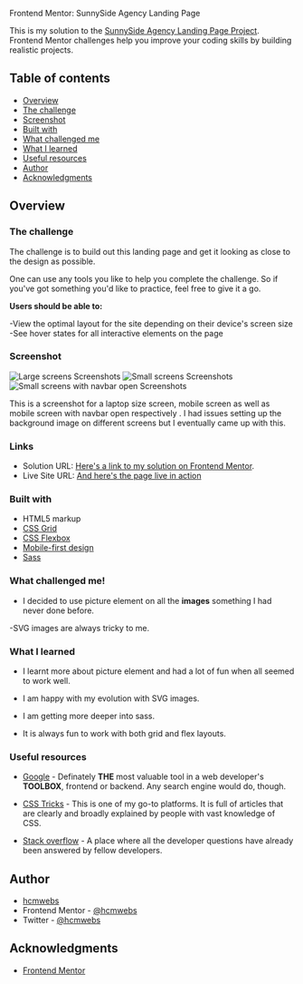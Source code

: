  Frontend Mentor: SunnySide Agency Landing Page

This is my solution to the [SunnySide Agency Landing Page Project](https://www.frontendmentor.io/challenges/sunnyside-agency-landing-page-7yVs3B6ef/hub/sunnyside-agency-landing-page-RWNxnL7EG). Frontend Mentor challenges help you improve your coding skills by building realistic projects.

## Table of contents

- [Overview](#overview)
- [The challenge](#the-challenge)
- [Screenshot](#screenshot)
- [Built with](#built-with)
- [What challenged me](#what-challenged-me)
- [What I learned](#what-I-learned)
- [Useful resources](#useful-resources)
- [Author](#author)
- [Acknowledgments](#acknowledgments)

## Overview

### The challenge

The challenge is to build out this landing page and get it looking as close to the design as possible.

One can use any tools you like to help you complete the challenge. So if you've got something you'd like to practice, feel free to give it a go.

**Users should be able to:**

-View the optimal layout for the site depending on their device's screen size
-See hover states for all interactive elements on the page


### Screenshot

![Large screens Screenshots](images/screenshots/Largescreens.png)
![Small screens Screenshots](images/screenshots/smallscreens.png)
![Small screens with navbar open Screenshots](images/screenshots/smallscreens-navbaropen.png)

This is a screenshot for a laptop size screen,  mobile screen as well as mobile screen with navbar open  respectively . I had issues setting up the background image on different screens but I eventually came up with this.

### Links

- Solution URL: [Here's a link to my solution on Frontend Mentor](https://www.frontendmentor.io/solutions/using-both-flexbox-and-grid-layouts-styled-with-sass-6iWudO1w1).
- Live Site URL: [And here's the page live in action](https://sunnyside-agency-1u3o8zs4f-hcmwebs.vercel.app/)

### Built with

- HTML5 markup
- [CSS Grid](https://css-tricks.com/look-ma-no-media-queries-responsive-layouts-using-css-grid/)
- [CSS Flexbox](https://css-tricks.com/snippets/css/a-guide-to-flexbox/)
- [Mobile-first design](https://css-tricks.com/how-to-develop-and-test-a-mobile-first-design-in-2021/)
- [Sass](https://sass-lang.com/dart-sass)

### What challenged me!
- I decided to use picture element on all the **images** something I had never done before.

-SVG images are always tricky to me.
### What I learned

- I learnt more about picture element and had a lot of fun when all seemed to work well.

- I am happy with my evolution with SVG images.

- I am getting more deeper into sass.

- It is always fun to work with both grid and flex layouts.

### Useful resources

- [Google](https://www.google.com) - Definately **THE** most valuable tool in a web developer's **TOOLBOX**, frontend or backend. Any search engine would do, though.
- [CSS Tricks](https://css-tricks.com/) - This is one of my go-to platforms. It is full of articles that are clearly and broadly explained by people with vast knowledge of CSS.

- [Stack overflow](https://stackoverflow.com/) - A place where all the developer questions have already been answered by fellow developers.


## Author

- [hcmwebs](https://www.hcmwebs.com/)
- Frontend Mentor - [@hcmwebs](https://www.frontendmentor.io/profile/hcmwebs)
- Twitter - [@hcmwebs](https://twitter.com/hcmwebs)

## Acknowledgments

- [Frontend Mentor](https://www.frontendmentor.io)

